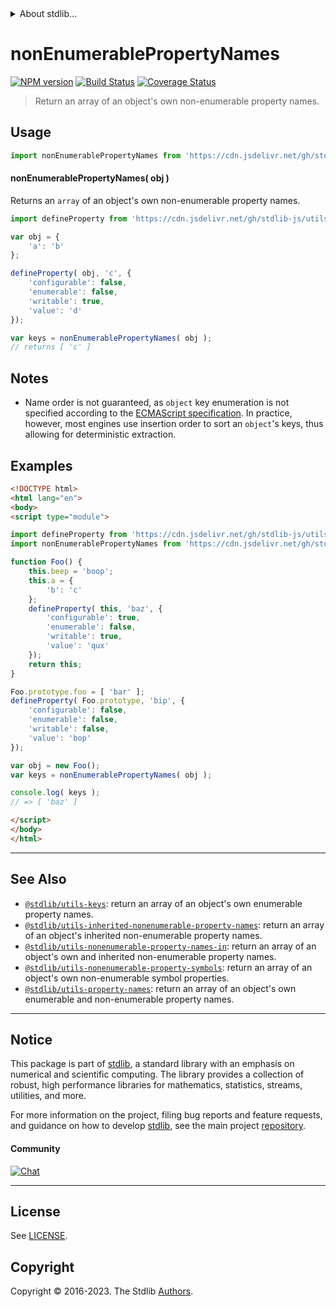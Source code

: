 <!--

@license Apache-2.0

Copyright (c) 2018 The Stdlib Authors.

Licensed under the Apache License, Version 2.0 (the "License");
you may not use this file except in compliance with the License.
You may obtain a copy of the License at

   http://www.apache.org/licenses/LICENSE-2.0

Unless required by applicable law or agreed to in writing, software
distributed under the License is distributed on an "AS IS" BASIS,
WITHOUT WARRANTIES OR CONDITIONS OF ANY KIND, either express or implied.
See the License for the specific language governing permissions and
limitations under the License.

-->


<details>
  <summary>
    About stdlib...
  </summary>
  <p>We believe in a future in which the web is a preferred environment for numerical computation. To help realize this future, we've built stdlib. stdlib is a standard library, with an emphasis on numerical and scientific computation, written in JavaScript (and C) for execution in browsers and in Node.js.</p>
  <p>The library is fully decomposable, being architected in such a way that you can swap out and mix and match APIs and functionality to cater to your exact preferences and use cases.</p>
  <p>When you use stdlib, you can be absolutely certain that you are using the most thorough, rigorous, well-written, studied, documented, tested, measured, and high-quality code out there.</p>
  <p>To join us in bringing numerical computing to the web, get started by checking us out on <a href="https://github.com/stdlib-js/stdlib">GitHub</a>, and please consider <a href="https://opencollective.com/stdlib">financially supporting stdlib</a>. We greatly appreciate your continued support!</p>
</details>

# nonEnumerablePropertyNames

[![NPM version][npm-image]][npm-url] [![Build Status][test-image]][test-url] [![Coverage Status][coverage-image]][coverage-url] <!-- [![dependencies][dependencies-image]][dependencies-url] -->

> Return an array of an object's own non-enumerable property names.



<section class="usage">

## Usage

<!-- eslint-disable id-length -->

```javascript
import nonEnumerablePropertyNames from 'https://cdn.jsdelivr.net/gh/stdlib-js/utils-nonenumerable-property-names@esm/index.mjs';
```

#### nonEnumerablePropertyNames( obj )

Returns an `array` of an object's own non-enumerable property names.

```javascript
import defineProperty from 'https://cdn.jsdelivr.net/gh/stdlib-js/utils-define-property@esm/index.mjs';

var obj = {
    'a': 'b'
};

defineProperty( obj, 'c', {
    'configurable': false,
    'enumerable': false,
    'writable': true,
    'value': 'd'
});

var keys = nonEnumerablePropertyNames( obj );
// returns [ 'c' ]
```

</section>

<!-- /.usage -->

<section class="notes">

## Notes

-   Name order is not guaranteed, as `object` key enumeration is not specified according to the [ECMAScript specification][ecma-262-for-in]. In practice, however, most engines use insertion order to sort an `object`'s keys, thus allowing for deterministic extraction.

</section>

<!-- /.notes -->

<section class="examples">

## Examples

<!-- eslint-disable id-length -->

<!-- eslint no-undef: "error" -->

```html
<!DOCTYPE html>
<html lang="en">
<body>
<script type="module">

import defineProperty from 'https://cdn.jsdelivr.net/gh/stdlib-js/utils-define-property@esm/index.mjs';
import nonEnumerablePropertyNames from 'https://cdn.jsdelivr.net/gh/stdlib-js/utils-nonenumerable-property-names@esm/index.mjs';

function Foo() {
    this.beep = 'boop';
    this.a = {
        'b': 'c'
    };
    defineProperty( this, 'baz', {
        'configurable': true,
        'enumerable': false,
        'writable': true,
        'value': 'qux'
    });
    return this;
}

Foo.prototype.foo = [ 'bar' ];
defineProperty( Foo.prototype, 'bip', {
    'configurable': false,
    'enumerable': false,
    'writable': false,
    'value': 'bop'
});

var obj = new Foo();
var keys = nonEnumerablePropertyNames( obj );

console.log( keys );
// => [ 'baz' ]

</script>
</body>
</html>
```

</section>

<!-- /.examples -->

<!-- Section for related `stdlib` packages. Do not manually edit this section, as it is automatically populated. -->

<section class="related">

* * *

## See Also

-   <span class="package-name">[`@stdlib/utils-keys`][@stdlib/utils/keys]</span><span class="delimiter">: </span><span class="description">return an array of an object's own enumerable property names.</span>
-   <span class="package-name">[`@stdlib/utils-inherited-nonenumerable-property-names`][@stdlib/utils/inherited-nonenumerable-property-names]</span><span class="delimiter">: </span><span class="description">return an array of an object's inherited non-enumerable property names.</span>
-   <span class="package-name">[`@stdlib/utils-nonenumerable-property-names-in`][@stdlib/utils/nonenumerable-property-names-in]</span><span class="delimiter">: </span><span class="description">return an array of an object's own and inherited non-enumerable property names.</span>
-   <span class="package-name">[`@stdlib/utils-nonenumerable-property-symbols`][@stdlib/utils/nonenumerable-property-symbols]</span><span class="delimiter">: </span><span class="description">return an array of an object's own non-enumerable symbol properties.</span>
-   <span class="package-name">[`@stdlib/utils-property-names`][@stdlib/utils/property-names]</span><span class="delimiter">: </span><span class="description">return an array of an object's own enumerable and non-enumerable property names.</span>

</section>

<!-- /.related -->

<!-- Section for all links. Make sure to keep an empty line after the `section` element and another before the `/section` close. -->


<section class="main-repo" >

* * *

## Notice

This package is part of [stdlib][stdlib], a standard library with an emphasis on numerical and scientific computing. The library provides a collection of robust, high performance libraries for mathematics, statistics, streams, utilities, and more.

For more information on the project, filing bug reports and feature requests, and guidance on how to develop [stdlib][stdlib], see the main project [repository][stdlib].

#### Community

[![Chat][chat-image]][chat-url]

---

## License

See [LICENSE][stdlib-license].


## Copyright

Copyright &copy; 2016-2023. The Stdlib [Authors][stdlib-authors].

</section>

<!-- /.stdlib -->

<!-- Section for all links. Make sure to keep an empty line after the `section` element and another before the `/section` close. -->

<section class="links">

[npm-image]: http://img.shields.io/npm/v/@stdlib/utils-nonenumerable-property-names.svg
[npm-url]: https://npmjs.org/package/@stdlib/utils-nonenumerable-property-names

[test-image]: https://github.com/stdlib-js/utils-nonenumerable-property-names/actions/workflows/test.yml/badge.svg?branch=main
[test-url]: https://github.com/stdlib-js/utils-nonenumerable-property-names/actions/workflows/test.yml?query=branch:main

[coverage-image]: https://img.shields.io/codecov/c/github/stdlib-js/utils-nonenumerable-property-names/main.svg
[coverage-url]: https://codecov.io/github/stdlib-js/utils-nonenumerable-property-names?branch=main

<!--

[dependencies-image]: https://img.shields.io/david/stdlib-js/utils-nonenumerable-property-names.svg
[dependencies-url]: https://david-dm.org/stdlib-js/utils-nonenumerable-property-names/main

-->

[chat-image]: https://img.shields.io/gitter/room/stdlib-js/stdlib.svg
[chat-url]: https://app.gitter.im/#/room/#stdlib-js_stdlib:gitter.im

[stdlib]: https://github.com/stdlib-js/stdlib

[stdlib-authors]: https://github.com/stdlib-js/stdlib/graphs/contributors

[umd]: https://github.com/umdjs/umd
[es-module]: https://developer.mozilla.org/en-US/docs/Web/JavaScript/Guide/Modules

[deno-url]: https://github.com/stdlib-js/utils-nonenumerable-property-names/tree/deno
[umd-url]: https://github.com/stdlib-js/utils-nonenumerable-property-names/tree/umd
[esm-url]: https://github.com/stdlib-js/utils-nonenumerable-property-names/tree/esm
[branches-url]: https://github.com/stdlib-js/utils-nonenumerable-property-names/blob/main/branches.md

[stdlib-license]: https://raw.githubusercontent.com/stdlib-js/utils-nonenumerable-property-names/main/LICENSE

[ecma-262-for-in]: https://262.ecma-international.org/5.1/#sec-12.6.4

<!-- <related-links> -->

[@stdlib/utils/keys]: https://github.com/stdlib-js/utils-keys/tree/esm

[@stdlib/utils/inherited-nonenumerable-property-names]: https://github.com/stdlib-js/utils-inherited-nonenumerable-property-names/tree/esm

[@stdlib/utils/nonenumerable-property-names-in]: https://github.com/stdlib-js/utils-nonenumerable-property-names-in/tree/esm

[@stdlib/utils/nonenumerable-property-symbols]: https://github.com/stdlib-js/utils-nonenumerable-property-symbols/tree/esm

[@stdlib/utils/property-names]: https://github.com/stdlib-js/utils-property-names/tree/esm

<!-- </related-links> -->

</section>

<!-- /.links -->
